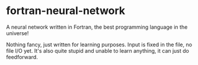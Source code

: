 # fortran-neural-network
A neural network written in Fortran, the best programming language in the universe!

Nothing fancy, just written for learning purposes.
Input is fixed in the file, no file I/O yet.
It's also quite stupid and unable to learn anything, it can just do feedforward.
